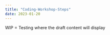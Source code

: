 ```yaml
---
title: "Coding-Workshop-Steps"
date: 2023-01-20
---
```


WIP = Testing where the draft content will display
